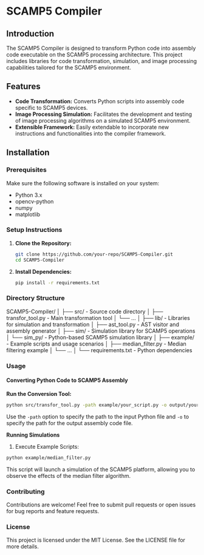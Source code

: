 # SCAMP5 Compiler

## Introduction

The SCAMP5 Compiler is designed to transform Python code into assembly code executable on the SCAMP5 processing architecture. This project includes libraries for code transformation, simulation, and image processing capabilities tailored for the SCAMP5 environment.

## Features

- **Code Transformation:** Converts Python scripts into assembly code specific to SCAMP5 devices.
- **Image Processing Simulation:** Facilitates the development and testing of image processing algorithms on a simulated SCAMP5 environment.
- **Extensible Framework:** Easily extendable to incorporate new instructions and functionalities into the compiler framework.

## Installation

### Prerequisites

Make sure the following software is installed on your system:

- Python 3.x
- opencv-python
- numpy
- matplotlib

### Setup Instructions

1. **Clone the Repository:**

   ```bash
   git clone https://github.com/your-repo/SCAMP5-Compiler.git
   cd SCAMP5-Compiler
   ```

2. **Install Dependencies:**

   ```bash
   pip install -r requirements.txt
   ```

### Directory Structure

SCAMP5-Compiler/
│
├── src/ - Source code directory
│ ├── transfor_tool.py - Main transformation tool
│ └── ...
│
├── lib/ - Libraries for simulation and transformation
│ ├── ast_tool.py - AST visitor and assembly generator
│ ├── sim/ - Simulation library for SCAMP5 operations
│ └── sim_py/ - Python-based SCAMP5 simulation library
│
├── example/ - Example scripts and usage scenarios
│ ├── median_filter.py - Median filtering example
│ └── ...
│
└── requirements.txt - Python dependencies

### Usage

#### Converting Python Code to SCAMP5 Assembly

**Run the Conversion Tool:**

```bash
python src/transfor_tool.py -path example/your_script.py -o output/your_output.asm

```

Use the `-path` option to specify the path to the input Python file and `-o` to specify the path for the output assembly code file.

**Running Simulations**

1. Execute Example Scripts:

```bash
python example/median_filter.py
```

This script will launch a simulation of the SCAMP5 platform, allowing you to observe the effects of the median filter algorithm.

### Contributing

Contributions are welcome! Feel free to submit pull requests or open issues for bug reports and feature requests.

### License

This project is licensed under the MIT License. See the LICENSE file for more details.
